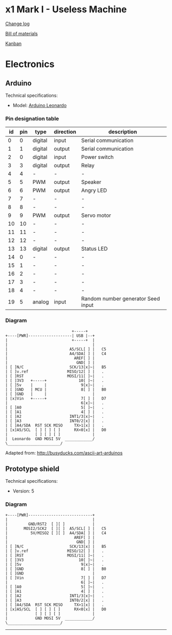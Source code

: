 # x1 Mark I - Useless Machine

[Change log](CHANGELOG.md)

[Bill of materials](BOM.md)

[Kanban](KANBAN.md)

# Electronics

## Arduino
Technical specifications:
- Model: [Arduino Leonardo]

### Pin designation table
 id | pin |   type    | direction |               description                
----|-----|-----------|-----------|--------------------------------------------
  0 |   0 | digital   | input     | Serial communication                     
  1 |   1 | digital   | output    | Serial communication                     
  2 |   0 | digital   | input     | Power switch                             
  3 |   3 | digital   | output    | Relay                                    
  4 |   4 | -         | -         | -                                        
  5 |   5 | PWM       | output    | Speaker                                  
  6 |   6 | PWM       | output    | Angry LED                                
  7 |   7 | -         | -         | -                                        
  8 |   8 | -         | -         | -                                        
  9 |   9 | PWM       | output    | Servo motor                              
 10 |  10 | -         | -         | -                                        
 11 |  11 | -         | -         | -                                        
 12 |  12 | -         | -         | -                                        
 13 |  13 | digital   | output    | Status LED                               
 14 |   0 | -         | -         | -                                        
 15 |   1 | -         | -         | -                                        
 16 |   2 | -         | -         | -                                        
 17 |   3 | -         | -         | -                                        
 18 |   4 | -         | -         | -                                        
 19 |   5 | analog    | input     | Random number generator Seed input       

### Diagram
                                 +-----+
    +----[PWR]-------------------| USB |--+
    |                            +-----+  |
    |                                     |
    |                           A5/SCL[ ] |   C5 
    |                           A4/SDA[ ] |   C4 
    |                             AREF[ ] |
    |                              GND[ ] |
    | [ ]N/C                    SCK/13[x]~|   B5
    | [ ]v.ref                 MISO/12[ ] |   .
    | [ ]RST                   MOSI/11[ ]~|   .
    | [ ]3V3   +-----+              10[ ]~|   .
    | [ ]5v    |     |               9[x]~|   .
    | [ ]GND   | MCU |               8[ ] |   B0
    | [ ]GND   |     |                    |
    | [x]Vin   +-----+               7[ ] |   D7
    |                                6[x]~|   .
    | [ ]A0                          5[ ]~|   .
    | [ ]A1                          4[ ] |   .
    | [ ]A2                     INT1/3[x]~|   .
    | [ ]A3                     INT0/2[x] |   .
    | [ ]A4/SDA  RST SCK MISO     TX>1[x] |   .
    | [x]A5/SCL  [ ] [ ] [ ]      RX<0[x] |   D0
    |            [ ] [ ] [ ]              |
    |  Leonardo  GND MOSI 5V  ____________/
    \_______________________/

Adapted from: http://busyducks.com/ascii-art-arduinos

## Prototype shield
Technical specifications:
- Version: 5

### Diagram

    +----[PWR]----------------------------+
    |                                     |
    |         GND/RST2  [ ][ ]            |
    |       MOSI2/SCK2  [ ][ ]  A5/SCL[ ] |   C5 
    |          5V/MISO2 [ ][ ]  A4/SDA[ ] |   C4 
    |                             AREF[ ] |
    |                              GND[ ] |
    | [ ]N/C                    SCK/13[x] |   B5
    | [ ]v.ref                 MISO/12[ ] |   .
    | [ ]RST                   MOSI/11[ ]~|   .
    | [ ]3V3                        10[ ]~|   .
    | [ ]5v                          9[x]~|   .
    | [ ]GND                         8[ ] |   B0
    | [ ]GND                              |
    | [ ]Vin                         7[ ] |   D7
    |                                6[ ]~|   .
    | [ ]A0                          5[ ]~|   .
    | [ ]A1                          4[ ] |   .
    | [ ]A2                     INT1/3[x]~|   .
    | [ ]A3                     INT0/2[x] |   .
    | [ ]A4/SDA  RST SCK MISO     TX>1[x] |   .
    | [x]A5/SCL  [ ] [ ] [ ]      RX<0[x] |   D0
    |            [ ] [ ] [ ]              |
    |            GND MOSI 5V  ____________/
    \_______________________/

---
[Arduino Leonardo]: https://www.arduino.cc/en/Main/arduinoBoardLeonardo/#techspecs
